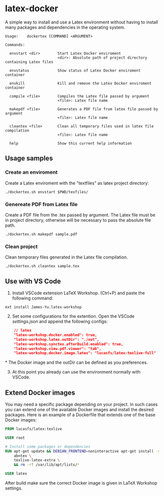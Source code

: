 # latex-docker

A simple way to install and use a Latex environment without having to install many packages and dependencies in the operating system.

```
Usage:    dockertex [COMMAND] <ARGUMENT> 

Commands:

  envstart <dir>        Start Latex Docker enviroment
                        <dir>: Absolute path of project directory containing Latex files 

  envstatus             Show status of Latex Docker enviroment container 

  envkill               Kill and remove the Latex Docker enviroment container 

  compile <file>        Compiles the Latex file passed by argument
                        <file>: Latex file name 

  makepdf <file>        Generates a PDF file from latex file passed by argument
                        <file>: Latex file name 

  cleantex <file>       Clean all temporary files used in latex file compilation
                        <file>: Latex file name 

  help                  Show this current help information 

```

## Usage samples

### Create an enviroment

Create a Latex enviroment with the "textfiles" as latex project directory:

```
./dockertex.sh envstart $PWD/texfiles/
```

### Genereate PDF from Latex file

Create a PDF file from the .tex passed by argument. The Latex file must be in project directory, otherwise will be necessary to pass the absolute file path.

```
./dockertex.sh makepdf sample.pdf
```

### Clean project

Clean temporary files generated in the Latex file compilation.

```
./dockertex.sh cleantex sample.tex
```

## Use with VS Code

1. Install VSCode extension LaTeX Workshop. (Ctrl+P) and paste the following command:

```
ext install James-Yu.latex-workshop
```

2. Set some configurations for the extention. Open the VSCode *settings.json* and append the following configs:

```json
    // latex
    "latex-workshop.docker.enabled": true,
    "latex-workshop.latex.outDir": "./out",
    "latex-workshop.synctex.afterBuild.enabled": true,
    "latex-workshop.view.pdf.viewer": "tab",
    "latex-workshop.docker.image.latex": "lucasfs/latex:texlive-full"
```

\* The Docker image and the outDir can be defined as you preferences.

3. At this point you already can use the environment normally with VSCode.

## Extend Docker images

You may need a specific package depending on your project. In such cases you can extend one of the available Docker images and install the desired packages. Here is an example of a Dockerfile that extends one of the base Docker images:

```dockerfile
FROM lucasfs/latex:texlive

USER root

# Install some packages or dependencies
RUN apt-get update && DEBIAN_FRONTEND=noninteractive apt-get install -y --no-install-recommends \
    abntex \
    texlive-latex-extra \
    && rm -rf /var/lib/apt/lists/*

USER latex
```

After build make sure the correct Docker image is given in LaTeX Workshop settings.



